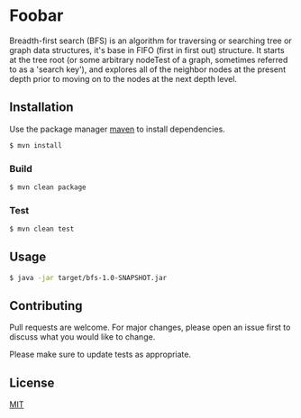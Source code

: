 # Foobar

Breadth-first search (BFS) is an algorithm for traversing or searching tree or graph data structures, it's base in FIFO 
(first in first out) structure. It starts at the tree root (or some arbitrary nodeTest of a graph, sometimes referred to as 
a 'search key'), and explores all of the neighbor nodes at the present depth prior to moving on to the nodes at the 
next depth level. 

## Installation

Use the package manager [maven](http://maven.apache.org/download.cgi) to install dependencies.

```bash
$ mvn install
```

### Build

```bash
$ mvn clean package
```

### Test

```bash
$ mvn clean test
```

## Usage

```bash
$ java -jar target/bfs-1.0-SNAPSHOT.jar
```

## Contributing
Pull requests are welcome. For major changes, please open an issue first to discuss what you would like to change.

Please make sure to update tests as appropriate.

## License
[MIT](https://choosealicense.com/licenses/mit/)